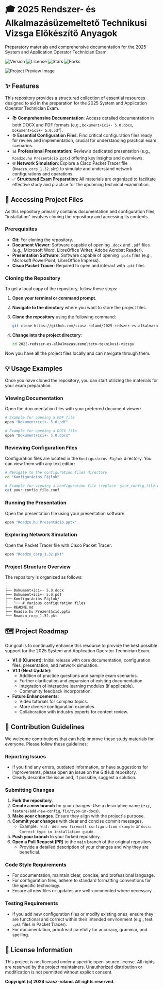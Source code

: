 # 🎓 2025 Rendszer- és Alkalmazásüzemeltető Technikusi Vizsga Előkészítő Anyagok

Preparatory materials and comprehensive documentation for the 2025 System and Application Operator Technician Exam.

![Version](https://img.shields.io/badge/version-1.0.0-blue) ![License](https://img.shields.io/badge/license-None-lightgrey) ![Stars](https://img.shields.io/github/stars/szasz-roland/2025-redszer-es-alkalmazasuzemelteto-teknikusi-vizsga?style=social) ![Forks](https://img.shields.io/github/forks/szasz-roland/2025-redszer-es-alkalmazasuzemelteto-teknikusi-vizsga?style=social)

![Project Preview Image](https://github.com/user-attachments/assets/2a2f9f3e-f2f1-4683-b4ee-b370927a8377)


## ✨ Features

This repository provides a structured collection of essential resources designed to aid in the preparation for the 2025 System and Application Operator Technician Exam.

*   📚 **Comprehensive Documentation**: Access detailed documentation in both DOCX and PDF formats (e.g., `Dokument+íci+- 5.0.docx`, `Dokument+íci+- 5.0.pdf`).
*   ⚙️ **Essential Configuration Files**: Find critical configuration files ready for review and implementation, crucial for understanding practical exam scenarios.
*   📊 **Professional Presentation**: Review a dedicated presentation (e.g., `Roadzo.hu Prezentáció.pptx`) offering key insights and overviews.
*   🌐 **Network Simulation**: Explore a Cisco Packet Tracer file (`Roadzo_corp_1.32.pkt`) to simulate and understand network configurations and operations.
*   ✅ **Structured Exam Preparation**: All materials are organized to facilitate effective study and practice for the upcoming technical examination.


## 🚀 Accessing Project Files

As this repository primarily contains documentation and configuration files, "installation" involves cloning the repository and accessing its contents.

### Prerequisites

*   **Git**: For cloning the repository.
*   **Document Viewer**: Software capable of opening `.docx` and `.pdf` files (e.g., Microsoft Word, LibreOffice Writer, Adobe Acrobat Reader).
*   **Presentation Software**: Software capable of opening `.pptx` files (e.g., Microsoft PowerPoint, LibreOffice Impress).
*   **Cisco Packet Tracer**: Required to open and interact with `.pkt` files.

### Cloning the Repository

To get a local copy of the repository, follow these steps:

1.  **Open your terminal or command prompt.**
2.  **Navigate to the directory** where you want to store the project files.
3.  **Clone the repository** using the following command:

    ```bash
    git clone https://github.com/szasz-roland/2025-redszer-es-alkalmazasuzemelteto-teknikusi-vizsga.git
    ```

4.  **Change into the project directory**:

    ```bash
    cd 2025-redszer-es-alkalmazasuzemelteto-teknikusi-vizsga
    ```

Now you have all the project files locally and can navigate through them.


## 💡 Usage Examples

Once you have cloned the repository, you can start utilizing the materials for your exam preparation.

### Viewing Documentation

Open the documentation files with your preferred document viewer:

```bash
# Example for opening a PDF file
open "Dokument+íci+- 5.0.pdf"

# Example for opening a DOCX file
open "Dokument+íci+- 5.0.docx"
```

### Reviewing Configuration Files

Configuration files are located in the `Konfigurációs Fájlok` directory. You can view them with any text editor:

```bash
# Navigate to the configuration files directory
cd "Konfigurációs Fájlok"

# Example for viewing a configuration file (replace 'your_config_file.conf' with actual filename)
cat your_config_file.conf
```

### Running the Presentation

Open the presentation file using your presentation software:

```bash
open "Roadzo.hu Prezentáció.pptx"
```

### Exploring Network Simulation

Open the Packet Tracer file with Cisco Packet Tracer:

```bash
open "Roadzo_corp_1.32.pkt"
```

### Project Structure Overview

The repository is organized as follows:

```
.
├── Dokument+íci+- 5.0.docx
├── Dokument+íci+- 5.0.pdf
├── Konfigurációs Fájlok/
│   └── # Various configuration files
├── README.md
├── Roadzo.hu Prezentáció.pptx
└── Roadzo_corp_1.32.pkt
```


## 🗺️ Project Roadmap

Our goal is to continually enhance this resource to provide the best possible support for the 2025 System and Application Operator Technician Exam.

*   **V1.0 (Current)**: Initial release with core documentation, configuration files, presentation, and network simulation.
*   **V1.1 (Next Update)**:
    *   Addition of practice questions and sample exam scenarios.
    *   Further clarification and expansion of existing documentation.
    *   Integration of interactive learning modules (if applicable).
    *   Community feedback incorporation.
*   **Future Enhancements**:
    *   Video tutorials for complex topics.
    *   More diverse configuration examples.
    *   Collaboration with industry experts for content review.


## 🤝 Contribution Guidelines

We welcome contributions that can help improve these study materials for everyone. Please follow these guidelines:

### Reporting Issues

*   If you find any errors, outdated information, or have suggestions for improvements, please open an issue on the GitHub repository.
*   Clearly describe the issue and, if possible, suggest a solution.

### Submitting Changes

1.  **Fork the repository**.
2.  **Create a new branch** for your changes. Use a descriptive name (e.g., `feature/add-new-config`, `fix/typo-in-docs`).
3.  **Make your changes**. Ensure they align with the project's purpose.
4.  **Commit your changes** with clear and concise commit messages.
    *   Example: `feat: Add new firewall configuration example` or `docs: Correct typo in installation guide`.
5.  **Push your branch** to your forked repository.
6.  **Open a Pull Request (PR)** to the `main` branch of the original repository.
    *   Provide a detailed description of your changes and why they are beneficial.

### Code Style Requirements

*   For documentation, maintain clear, concise, and professional language.
*   For configuration files, adhere to standard formatting conventions for the specific technology.
*   Ensure all new files or updates are well-commented where necessary.

### Testing Requirements

*   If you add new configuration files or modify existing ones, ensure they are functional and correct within their intended environment (e.g., test `.pkt` files in Packet Tracer).
*   For documentation, proofread carefully for accuracy, grammar, and spelling.


## 📜 License Information

This project is not licensed under a specific open-source license. All rights are reserved by the project maintainers. Unauthorized distribution or modification is not permitted without explicit consent.

**Copyright (c) 2024 szasz-roland. All rights reserved.**
